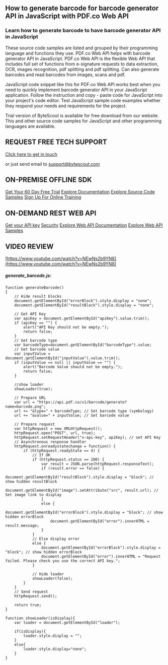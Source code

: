 ## How to generate barcode for barcode generator API in JavaScript with PDF.co Web API

### Learn how to generate barcode to have barcode generator API in JavaScript

These source code samples are listed and grouped by their programming language and functions they use. PDF.co Web API helps with barcode generator API in JavaScript. PDF.co Web API is the flexible Web API that includes full set of functions from e-signature requests to data extraction, OCR, images recognition, pdf splitting and pdf splitting. Can also generate barcodes and read barcodes from images, scans and pdf.

JavaScript code snippet like this for PDF.co Web API works best when you need to quickly implement barcode generator API in your JavaScript application. Follow the instruction and copy - paste code for JavaScript into your project's code editor. Test JavaScript sample code examples whether they respond your needs and requirements for the project.

Trial version of ByteScout is available for free download from our website. This and other source code samples for JavaScript and other programming languages are available.

## REQUEST FREE TECH SUPPORT

[Click here to get in touch](https://bytescout.zendesk.com/hc/en-us/requests/new?subject=PDF.co%20Web%20API%20Question)

or just send email to [support@bytescout.com](mailto:support@bytescout.com?subject=PDF.co%20Web%20API%20Question) 

## ON-PREMISE OFFLINE SDK 

[Get Your 60 Day Free Trial](https://bytescout.com/download/web-installer?utm_source=github-readme)
[Explore Documentation](https://bytescout.com/documentation/index.html?utm_source=github-readme)
[Explore Source Code Samples](https://github.com/bytescout/ByteScout-SDK-SourceCode/)
[Sign Up For Online Training](https://academy.bytescout.com/)


## ON-DEMAND REST WEB API

[Get your API key](https://app.pdf.co/signup?utm_source=github-readme)
[Security](https://pdf.co/security)
[Explore Web API Documentation](https://apidocs.pdf.co?utm_source=github-readme)
[Explore Web API Samples](https://github.com/bytescout/ByteScout-SDK-SourceCode/tree/master/PDF.co%20Web%20API)

## VIDEO REVIEW

[https://www.youtube.com/watch?v=NEwNs2b9YN8](https://www.youtube.com/watch?v=NEwNs2b9YN8)




<!-- code block begin -->

##### **generate_barcode.js:**
    
```
function generateBarcode()
{
    // Hide result blocks
    document.getElementById("errorBlock").style.display = "none";
    document.getElementById("resultBlock").style.display = "none";

    // Get API Key
    var apiKey = document.getElementById("apiKey").value.trim();
    if (apiKey == "") {
        alert("API Key should not be empty.");
        return false;
    }
    // Get barcode type
    var barcodeType=document.getElementById("barcodeType").value;
    // Get barcode value
    var inputValue = document.getElementById("inputValue").value.trim();
    if (inputValue == null || inputValue == "") {
        alert("Barcode Value should not be empty.");
        return false;
    }

    //show loader
    showLoader(true);

    // Prepare URL
    var url = "https://api.pdf.co/v1/barcode/generate?name=barcode.png";
    url += "&type=" + barcodeType; // Set barcode type (symbology)
    url += "&value=" + inputValue; // Set barcode value

    // Prepare request
    var httpRequest = new XMLHttpRequest();
    httpRequest.open("POST", url, true);
    httpRequest.setRequestHeader("x-api-key", apiKey); // set API Key
    // Asynchronous response handler
    httpRequest.onreadystatechange = function() {
        if (httpRequest.readyState == 4) {
            // If OK
            if (httpRequest.status == 200) {
                var result = JSON.parse(httpRequest.responseText);
                if (result.error == false) {
                    document.getElementById("resultBlock").style.display = "block"; // show hidden resultBlock
                    document.getElementById("image").setAttribute("src", result.url); // Set image link to display
                }
                else {
                    document.getElementById("errorBlock").style.display = "block"; // show hidden errorBlock
                    document.getElementById("error").innerHTML = result.message;
                }
            }
            // Else display error
            else {
                document.getElementById("errorBlock").style.display = "block"; // show hidden errorBlock
                document.getElementById("error").innerHTML = "Request failed. Please check you use the correct API key.";
            }

            // Hide loader
            showLoader(false);
        }
    }
    // Send request
    httpRequest.send();

    return true;
}

function showLoader(isDisplay){
    var loader = document.getElementById("loader");

    if(isDisplay){
        loader.style.display = "";
    }
    else{
        loader.style.display="none";
    }
}
```

<!-- code block end -->